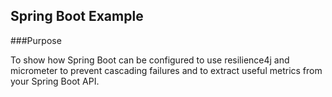 ## Spring Boot Example

###Purpose
<p>
To show how Spring Boot can be configured to use
resilience4j and micrometer to prevent
cascading failures and to extract useful metrics from your Spring Boot API.
</p>